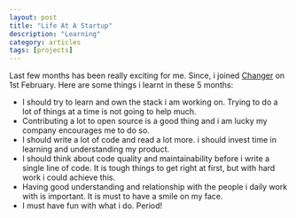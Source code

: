 ```yaml
---
layout: post
title: "Life At A Startup"
description: "Learning"
category: articles
tags: [projects]
---
```


Last few months has been really exciting for me. Since, i joined [Changer](http://changer.nl) on 1st February.
Here are some things i learnt in these 5 months:

- I should try to learn and own the stack i am  working on. Trying to do a lot of things at a time is not going to help much.
- Contributing a lot to open source is a good thing and i am lucky my company encourages me to do so.
- I should write a lot of code and read a lot more. i should invest time in learning and understanding my product. 
- I should think about code quality and maintainability before i write a single line of code. It is tough things to get right at first, but with hard work i could achieve this.
- Having good understanding and relationship with the people i daily work with is important. It is must to have a smile on my face.
- I must have fun with what i do. Period!
